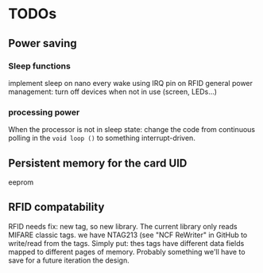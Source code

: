 # TODOs

## Power saving
### Sleep functions
implement sleep on nano every wake using IRQ pin on RFID general power management: turn off devices when not in use (screen, LEDs...)

### processing power
When the processor is not in sleep state: change the code from continuous polling in the `void loop ()` to something interrupt-driven.

## Persistent memory for the card UID
eeprom

## RFID compatability
RFID needs fix: new tag, so new library. The current library only reads MIFARE classic tags. we have NTAG213 (see "NCF ReWriter" in GitHub to write/read from the tags. Simply put: thes tags have different data fields mapped to different pages of memory. Probably something we'll have to save for a future iteration the design.

